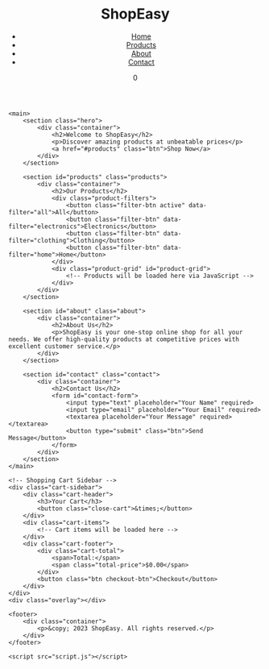 <!DOCTYPE html>
<html lang="en">
<head>
    <meta charset="UTF-8">
    <meta name="viewport" content="width=device-width, initial-scale=1.0">
    <title>ShopEasy - Your Online Store</title>
    <link rel="stylesheet" href="styles.css">
    <link rel="stylesheet" href="https://cdnjs.cloudflare.com/ajax/libs/font-awesome/6.0.0-beta3/css/all.min.css">
</head>
<body>
    <header>
        <div class="container">
            <div class="logo">
                <h1>ShopEasy</h1>
            </div>
            <nav>
                <ul>
                    <li><a href="#">Home</a></li>
                    <li><a href="#products">Products</a></li>
                    <li><a href="#about">About</a></li>
                    <li><a href="#contact">Contact</a></li>
                </ul>
            </nav>
            <div class="cart-icon">
                <i class="fas fa-shopping-cart"></i>
                <span class="cart-count">0</span>
            </div>
        </div>
    </header>

    <main>
        <section class="hero">
            <div class="container">
                <h2>Welcome to ShopEasy</h2>
                <p>Discover amazing products at unbeatable prices</p>
                <a href="#products" class="btn">Shop Now</a>
            </div>
        </section>

        <section id="products" class="products">
            <div class="container">
                <h2>Our Products</h2>
                <div class="product-filters">
                    <button class="filter-btn active" data-filter="all">All</button>
                    <button class="filter-btn" data-filter="electronics">Electronics</button>
                    <button class="filter-btn" data-filter="clothing">Clothing</button>
                    <button class="filter-btn" data-filter="home">Home</button>
                </div>
                <div class="product-grid" id="product-grid">
                    <!-- Products will be loaded here via JavaScript -->
                </div>
            </div>
        </section>

        <section id="about" class="about">
            <div class="container">
                <h2>About Us</h2>
                <p>ShopEasy is your one-stop online shop for all your needs. We offer high-quality products at competitive prices with excellent customer service.</p>
            </div>
        </section>

        <section id="contact" class="contact">
            <div class="container">
                <h2>Contact Us</h2>
                <form id="contact-form">
                    <input type="text" placeholder="Your Name" required>
                    <input type="email" placeholder="Your Email" required>
                    <textarea placeholder="Your Message" required></textarea>
                    <button type="submit" class="btn">Send Message</button>
                </form>
            </div>
        </section>
    </main>

    <!-- Shopping Cart Sidebar -->
    <div class="cart-sidebar">
        <div class="cart-header">
            <h3>Your Cart</h3>
            <button class="close-cart">&times;</button>
        </div>
        <div class="cart-items">
            <!-- Cart items will be loaded here -->
        </div>
        <div class="cart-footer">
            <div class="cart-total">
                <span>Total:</span>
                <span class="total-price">$0.00</span>
            </div>
            <button class="btn checkout-btn">Checkout</button>
        </div>
    </div>
    <div class="overlay"></div>

    <footer>
        <div class="container">
            <p>&copy; 2023 ShopEasy. All rights reserved.</p>
        </div>
    </footer>

    <script src="script.js"></script>
</body>
</html>

